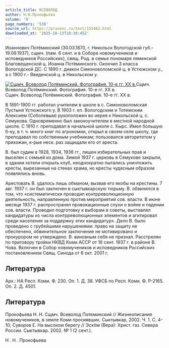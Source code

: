```yaml
---
article_title: ВСЕВОЛОД
author: Н.Н.Прокофьева
volume: '9'
page_numbers: '538'
source_url: https://pravenc.ru/text/155462.html
downloaded_at: '2025-10-13T10:38:45Z'
---
```


Иоаннович Потёминский (30.03.1870, г. Никольск Вологодской губ.- 19.09.1937), сщмч. (пам. 6 сент. и в Соборе новомучеников и исповедников Российских), свящ. Род. в семье пономаря ляменской Благовещенской ц. Иоанна Потёминского. Окончил 3 класса Вологодской ДС. С 1890 г. диакон Симоноволомской ц. в Устюжском у., а с 1900 г.- Введенской ц. в Никольском у.

[![Сщмч. Всеволод Потёминский. Фотография. 10-е гг. XX в.](https://pravenc.ru/data/162/462/1234/i200.jpg "Кликните для увеличения картинки")](https://pravenc.ru/data/162/462/1234/i400.jpg)Сщмч. Всеволод Потёминский. Фотография. 10-е гг. XX в.  
Сщмч. Всеволод Потёминский. Фотография. 10-е гг. XX в.

В 1891-1900 гг. работал учителем в школе в с. Симоноволомская Пустыня Устюжского у. В 1903 г. еп. Вологодским и Тотемским Алексием (Соболевым) рукоположен во иерея к Никольской ц. с. Семукова. Одновременно был законоучителем в местной народной школе. С 1910 г. преподавал в начальной школе с. Кырс. Имел большую б-ку, в т. ч. много книг по агрономии, открыл в своем селе школу, где преподавал по собственным учебникам; пользовался авторитетом у прихожан, к-рые неск. раз защищали его от ареста.

В. был судим в 1928, 1934, 1936 гг., лишен избирательных прав и выселен с семьей из дома. Зимой 1937 г. церковь в Семукове закрыли, в здании хотели открыть клуб, неоднократно пытались уничтожить кресты, вырезанные на стенах храма, но кресты чудесным образом появлялись вновь.

Арестовать В. удалось лишь обманом, вызвав его якобы на крестины. 7 авг. 1937 г. он был заключен в сыктывкарскую тюрьму. В. обвинялся в том, что «систематически проводил контрреволюционную деятельность, направленную против мероприятий сов. власти. В июне месяце 1937 г. распространял провокационные слухи о войне и падении сов. власти. Проводил подготовку к выборам в советы, выставлял кандидатуры из числа контрреволюционных элементов и агитировал среди населения за поддержку этих кандидатур». Дело В. было проведено с грубейшими нарушениями: право на защиту не обеспечено, обвинительное заключение не мотивировано и прокурором не утверждено. В. виновным себя не признал. Расстрелян по приговору тройки НКВД Коми АССР от 16 сент. 1937 г. в районе В. Чова. Включен в Собор новомучеников и исповедников Российских постановлением Свящ. Синода от 6 окт. 2001 г.

## Литература

Арх.: НА Респ. Коми. Ф. 230. Оп. 1. Д. 38. УФСБ по Респ. Коми. Ф. Р-2165. Оп. 2. Д. 4501.

## Литература

Прокофьева Н. Н. Сщмч. Всеволод Потеминский // Жизнеописания новомучеников, в земле Коми просиявших. Сыктывкар, 2002. Ч. 1. С. 4-10; Суворов Е. На высоком берегу // Эскöм (Вера): Христ. газ. Севера России. Сыктывкар. 2002. № 1 (2 сент.).

Н .  Н .  Прокофьева
